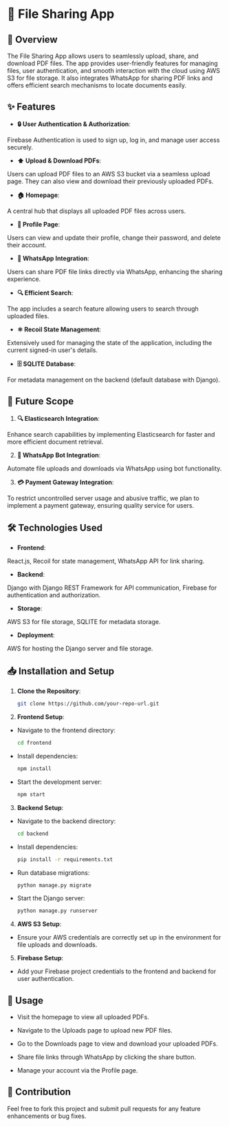 
  

# 📁 File Sharing App

  

## 📖 Overview

  

The File Sharing App allows users to seamlessly upload, share, and download PDF files. The app provides user-friendly features for managing files, user authentication, and smooth interaction with the cloud using AWS S3 for file storage. It also integrates WhatsApp for sharing PDF links and offers efficient search mechanisms to locate documents easily.

  

## ✨ Features

  

-  **🔒 User Authentication & Authorization**:

Firebase Authentication is used to sign up, log in, and manage user access securely.

-  **⬆️ Upload & Download PDFs**:

Users can upload PDF files to an AWS S3 bucket via a seamless upload page. They can also view and download their previously uploaded PDFs.

-  **🏠 Homepage**:

A central hub that displays all uploaded PDF files across users.

-  **👤 Profile Page**:

Users can view and update their profile, change their password, and delete their account.

-  **📲 WhatsApp Integration**:

Users can share PDF file links directly via WhatsApp, enhancing the sharing experience.

-  **🔍 Efficient Search**:

The app includes a search feature allowing users to search through uploaded files.

-  **⚛️ Recoil State Management**:

Extensively used for managing the state of the application, including the current signed-in user's details.

-  **🗄️ SQLITE Database**:

For metadata management on the backend (default database with Django).

  

## 🚀 Future Scope

  

1.  **🔍 Elasticsearch Integration**:

Enhance search capabilities by implementing Elasticsearch for faster and more efficient document retrieval.

2.  **🤖 WhatsApp Bot Integration**:

Automate file uploads and downloads via WhatsApp using bot functionality.

3.  **💳 Payment Gateway Integration**:

To restrict uncontrolled server usage and abusive traffic, we plan to implement a payment gateway, ensuring quality service for users.

  

## 🛠️ Technologies Used

  

-  **Frontend**:

React.js, Recoil for state management, WhatsApp API for link sharing.

-  **Backend**:

Django with Django REST Framework for API communication, Firebase for authentication and authorization.

-  **Storage**:

AWS S3 for file storage, SQLITE for metadata storage.

-  **Deployment**:

AWS for hosting the Django server and file storage.

  

## 📥 Installation and Setup

  

1.  **Clone the Repository**:

    ```bash
    git clone https://github.com/your-repo-url.git
    ```

2.  **Frontend Setup**:

- Navigate to the frontend directory:

	```bash
	cd frontend
	```

- Install dependencies:

	```bash
	npm install
	```

- Start the development server:

	```bash
	npm start
	```

3.  **Backend Setup**:

- Navigate to the backend directory:
	
	```bash
	cd backend
	```

- Install dependencies:
	
	```bash
	pip install -r requirements.txt
	```

- Run database migrations:

	```bash
	python manage.py migrate
	```

- Start the Django server:

	```bash
	python manage.py runserver
	```

4.  **AWS S3 Setup**:

- Ensure your AWS credentials are correctly set up in the environment for file uploads and downloads.

  

5.  **Firebase Setup**:

- Add your Firebase project credentials to the frontend and backend for user authentication.

  

## 🌟 Usage

- Visit the homepage to view all uploaded PDFs.

- Navigate to the Uploads page to upload new PDF files.

- Go to the Downloads page to view and download your uploaded PDFs.

- Share file links through WhatsApp by clicking the share button.

- Manage your account via the Profile page.

  

## 🤝 Contribution

Feel free to fork this project and submit pull requests for any feature enhancements or bug fixes.